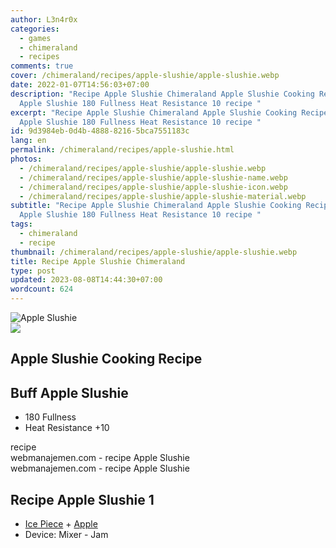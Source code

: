 ```yaml
---
author: L3n4r0x
categories:
  - games
  - chimeraland
  - recipes
comments: true
cover: /chimeraland/recipes/apple-slushie/apple-slushie.webp
date: 2022-01-07T14:56:03+07:00
description: "Recipe Apple Slushie Chimeraland Apple Slushie Cooking Recipe Buff
  Apple Slushie 180 Fullness Heat Resistance 10 recipe "
excerpt: "Recipe Apple Slushie Chimeraland Apple Slushie Cooking Recipe Buff
  Apple Slushie 180 Fullness Heat Resistance 10 recipe "
id: 9d3984eb-0d4b-4888-8216-5bca7551183c
lang: en
permalink: /chimeraland/recipes/apple-slushie.html
photos:
  - /chimeraland/recipes/apple-slushie/apple-slushie.webp
  - /chimeraland/recipes/apple-slushie/apple-slushie-name.webp
  - /chimeraland/recipes/apple-slushie/apple-slushie-icon.webp
  - /chimeraland/recipes/apple-slushie/apple-slushie-material.webp
subtitle: "Recipe Apple Slushie Chimeraland Apple Slushie Cooking Recipe Buff
  Apple Slushie 180 Fullness Heat Resistance 10 recipe "
tags:
  - chimeraland
  - recipe
thumbnail: /chimeraland/recipes/apple-slushie/apple-slushie.webp
title: Recipe Apple Slushie Chimeraland
type: post
updated: 2023-08-08T14:44:30+07:00
wordcount: 624
---
```


<link
  rel="stylesheet"
  href="https://rawcdn.githack.com/dimaslanjaka/Web-Manajemen/870a349/css/bootstrap-5-3-0-alpha3-wrapper.css"
/>
<section id="bootstrap-wrapper">
  <div data-bs-theme="dark">
    <div class="card mb-2">
      <div class="card-body">
        <div class="row g-0">
          <div class="col-sm-4 position-relative mb-2">
            <img
              src="https://www.webmanajemen.com/chimeraland/recipes/apple-slushie/apple-slushie-material.webp"
              class="card-img fit-cover w-100 h-100"
              alt="Apple Slushie"
              data-fancybox="true"
            />
          </div>
          <div class="col-sm-8 mb-2">
            <div class="card-body">
              <div class="d-flex flex-row align-items-center mb-3">
                <img
                  class="d-inline-block me-2"
                  src="https://www.webmanajemen.com/chimeraland/recipes/apple-slushie/apple-slushie-icon.webp"
                  width="auto"
                  height="auto"
                  style="vertical-align: middle"
                />
                <h2 class="fs-5">Apple Slushie Cooking Recipe</h2>
              </div>
              <h2 class="card-title fs-5">Buff Apple Slushie</h2>
              <div class="card-text">
                <ul>
                  <li>180 Fullness</li>
                  <li>Heat Resistance +10</li>
                </ul>
              </div>
              <span class="badge rounded-pill">recipe</span>
            </div>
            <div class="card-footer text-end text-muted mt-auto">
              webmanajemen.com - recipe Apple Slushie
            </div>
          </div>
        </div>
      </div>
      <div class="card-footer text-end text-muted">
        webmanajemen.com - recipe Apple Slushie
      </div>
    </div>
    <div class="row mb-2">
      <div class="col-12 col-lg-6 recipe-item mb-2">
        <div class="card">
          <div class="card-body">
            <h2 class="card-title fs-5">Recipe Apple Slushie 1</h2>
            <div class="card-text">
              <ul>
                <li>
                  <a
                    class="text-decoration-none text-primary"
                    href="/chimeraland/materials/ice-piece.html"
                    >Ice Piece</a
                  ><span> + </span
                  ><a
                    class="text-decoration-none text-primary"
                    href="/chimeraland/materials/apple.html"
                    >Apple</a
                  >
                </li>
                <li>Device: Mixer - Jam</li>
              </ul>
            </div>
          </div>
        </div>
      </div>
    </div>
  </div>
</section>